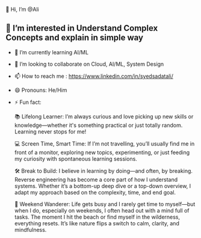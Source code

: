 👋 Hi, I’m @Ali
## 👀 I’m interested in Understand Complex Concepts and explain in simple way
- 🌱 I’m currently learning AI/ML
- 💞️ I’m looking to collaborate on Cloud, AI/ML, System Design
- 📫 How to reach me : https://www.linkedin.com/in/syedsadatali/
- 😄 Pronouns: He/Him
- ⚡ Fun fact:

    📚 Lifelong Learner: I’m always curious and love picking up new skills or knowledge—whether it's something practical or just totally random. Learning never stops for me!
    
    💻 Screen Time, Smart Time: If I’m not travelling, you’ll usually find me in front of a monitor, exploring new topics, experimenting, or just feeding my curiosity with spontaneous learning sessions.
    
    🛠️ Break to Build: I believe in learning by doing—and often, by breaking. Reverse engineering has become a core part of how I understand systems. Whether it’s a bottom-up deep dive or a top-down overview, I adapt my approach based on the complexity, time, and end goal.
    
    🌊 Weekend Wanderer: Life gets busy and I rarely get time to myself—but when I do, especially on weekends, I often head out with a mind full of tasks. The moment I hit the beach or find myself in the wilderness, everything resets. It’s like nature flips a switch to calm, clarity, and mindfulness.


<!---
sadatnedusa/sadatnedusa is a ✨ special ✨ repository because its `README.md` (this file) appears on your GitHub profile.
You can click the Preview link to take a look at your changes.
--->
